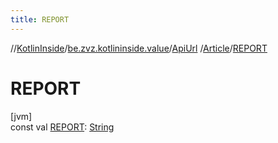 ```yaml
---
title: REPORT
---
```

//[KotlinInside](../../../../index.html)/[be.zvz.kotlininside.value](../../index.html)/[ApiUrl](../index.html)
/[Article](index.html)/[REPORT](-r-e-p-o-r-t.html)

# REPORT

[jvm]\
const val [REPORT](-r-e-p-o-r-t.html): [String](https://kotlinlang.org/api/latest/jvm/stdlib/kotlin/-string/index.html)




